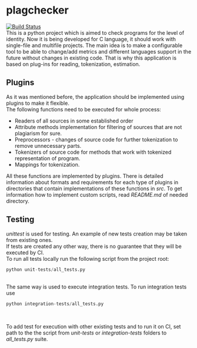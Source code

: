 # plagchecker
[![Build Status](https://travis-ci.org/akhtyamovrr/plagchecker.svg?branch=develop)](https://travis-ci.org/akhtyamovrr/plagchecker)</br>
This is a python project which is aimed to check programs for the level of identity.
Now it is being developed for C language, it should work with single-file and multifile projects.
The main idea is to make a configurable tool to be able to change/add metrics and different languages support in the future without changes in existing code. That is why this application is based on plug-ins for reading, tokenization, estimation.

## Plugins

As it was mentioned before, the application should be implemented using plugins to make it flexible.</br>
The following functions need to be executed for whole process:
* Readers of all sources in some established order
* Attribute methods implementation for filtering of sources that are not plagiarism for sure.
* Preprocessors - changes of source code for further tokenization to remove unnecessary parts. 
* Tokenizers of source code for methods that work with tokenized representation of program.
* Mappings for tokenization.

All these functions are implemented by plugins.
There is detailed information about formats and requirements for each type of plugins in directories that contain 
implementations of these functions in _src_. To get information how to implement custom scripts, read _README.md_ of 
needed directory.

## Testing

*unittest* is used for testing. An example of new tests creation may be taken from existing ones.</br>
If tests are created any other way, there is no guarantee that they will be executed by CI.</br>
To run all tests locally run the following script from the project root: 
```python
python unit-tests/all_tests.py
```
</br>
The same way is used to execute integration tests. To run integration tests use 

```python
python integration-tests/all_tests.py
```
</br>

To add test for execution with other existing tests and to run it on CI, set path to the the script from _unit-tests_ or _integration-tests_ folders to _all_tests.py_ suite.</br>

